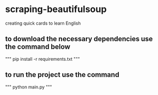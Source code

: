 # scraping-beautifulsoup
creating quick cards to learn English

## to download the necessary dependencies use the command below
"""
pip install -r requirements.txt
"""
## to run the project use the command
"""
python main.py
"""